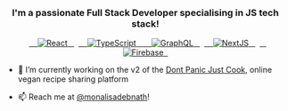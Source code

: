   <br>
</h1>
<h3 align="center">
  I'm a passionate Full Stack Developer specialising in JS tech stack!
 </h3>


<p align="center">
  <a href="https://reactjs.org/">
    <img src="https://img.shields.io/badge/React-61DBFB.svg?style=flat-square" alt="React">
  </a>
  <a href="https://reactjs.org/">
    <img src="https://img.shields.io/badge/TypeScript-blue.svg?style=flat-square" alt="TypeScript">
  </a>
  <a href="https://graphql.org/">
    <img src="https://img.shields.io/badge/-GraphQL-brightgreen?style=flat-square" alt="GraphQL">
  </a>
  <a href="https://reactjs.org/">
    <img src="https://img.shields.io/badge/NextJS-black.svg?style=flat-square" alt="NextJS">
  </a>
  <a href="https://reactjs.org/">
    <img src="https://img.shields.io/badge/Firebase-yellow.svg?style=flat-square" alt="Firebase">
  </a>    
</p>


- 🔭 I’m currently working on the v2 of the [Dont Panic Just Cook](https://paloaltodiet.com/), online vegan recipe sharing platform

- 📫 Reach me at [@monalisadebnath](monalisa93.debnath@gmail.com)!

<!---
Monalisa93/Monalisa93 is a ✨ special ✨ repository because its `README.md` (this file) appears on your GitHub profile.
You can click the Preview link to take a look at your changes.
--->
